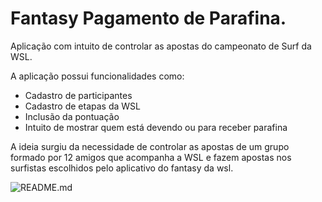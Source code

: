 # Fantasy Pagamento de Parafina.

Aplicação com intuito de controlar as apostas do campeonato de Surf da WSL.

A aplicação possui funcionalidades como:
<ul>
<li>Cadastro de participantes</li>
<li>Cadastro de etapas da WSL</li>
<li>Inclusão da pontuação</li>
<li>Intuito de mostrar quem está devendo ou para receber parafina</li>
</ul>

A ideia surgiu da necessidade de controlar as apostas de um grupo formado por 12 amigos que acompanha a WSL e fazem apostas 
nos surfistas escolhidos pelo aplicativo do fantasy da wsl. 


![README.md](https://img.shields.io/packagist/l/doctrine/orm.svg)




